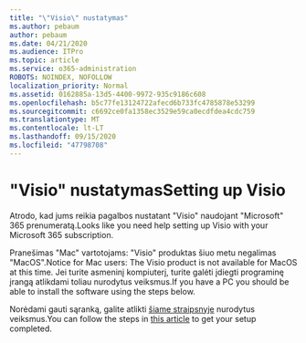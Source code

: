 ```yaml
---
title: "\"Visio\" nustatymas"
ms.author: pebaum
author: pebaum
ms.date: 04/21/2020
ms.audience: ITPro
ms.topic: article
ms.service: o365-administration
ROBOTS: NOINDEX, NOFOLLOW
localization_priority: Normal
ms.assetid: 0162885a-13d5-4400-9972-935c9186c608
ms.openlocfilehash: b5c77fe13124722afecd6b733fc4785878e53299
ms.sourcegitcommit: c6692ce0fa1358ec3529e59ca0ecdfdea4cdc759
ms.translationtype: MT
ms.contentlocale: lt-LT
ms.lasthandoff: 09/15/2020
ms.locfileid: "47798708"
---
```

# <a name="setting-up-visio"></a><span data-ttu-id="43686-102">"Visio" nustatymas</span><span class="sxs-lookup"><span data-stu-id="43686-102">Setting up Visio</span></span>

<span data-ttu-id="43686-103">Atrodo, kad jums reikia pagalbos nustatant "Visio" naudojant "Microsoft" 365 prenumeratą.</span><span class="sxs-lookup"><span data-stu-id="43686-103">Looks like you need help setting up Visio with your Microsoft 365 subscription.</span></span>
  
<span data-ttu-id="43686-104">Pranešimas "Mac" vartotojams: "Visio" produktas šiuo metu negalimas "MacOS".</span><span class="sxs-lookup"><span data-stu-id="43686-104">Notice for Mac users: The Visio product is not available for MacOS at this time.</span></span> <span data-ttu-id="43686-105">Jei turite asmeninį kompiuterį, turite galėti įdiegti programinę įrangą atlikdami toliau nurodytus veiksmus.</span><span class="sxs-lookup"><span data-stu-id="43686-105">If you have a PC you should be able to install the software using the steps below.</span></span>
  
<span data-ttu-id="43686-106">Norėdami gauti sąranką, galite atlikti [šiame straipsnyje](https://support.office.com/article/f98f21e3-aa02-4827-9167-ddab5b025710.aspx) nurodytus veiksmus.</span><span class="sxs-lookup"><span data-stu-id="43686-106">You can follow the steps in [this article](https://support.office.com/article/f98f21e3-aa02-4827-9167-ddab5b025710.aspx) to get your setup completed.</span></span> 
  


